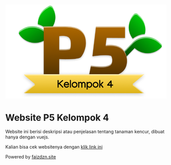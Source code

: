 ![p5](https://raw.githubusercontent.com/Faizdzn/P5-Website_Kelompok-4/main/src/assets/logo.png)

# Website P5 Kelompok 4
Website ini berisi deskripsi atau penjelasan tentang tanaman kencur, dibuat hanya dengan vuejs. 

Kalian bisa cek websitenya dengan [klik link ini](https://p5.faizdzn.site)

Powered by [faizdzn.site](https://faizdzn.site)
